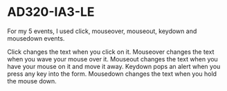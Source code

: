 # AD320-IA3-LE
For my 5 events, I used click, mouseover, mouseout, keydown and mousedown events.

Click changes the text when you click on it.
Mouseover changes the text when you wave your mouse over it.
Mouseout changes the text when you have your mouse on it and move it away.
Keydown pops an alert when you press any key into the form.
Mousedown changes the text when you hold the mouse down.
